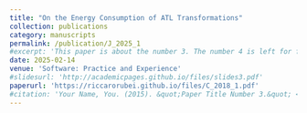```yaml
---
title: "On the Energy Consumption of ATL Transformations"
collection: publications
category: manuscripts
permalink: /publication/J_2025_1
#excerpt: 'This paper is about the number 3. The number 4 is left for future work.'
date: 2025-02-14
venue: 'Software: Practice and Experience'
#slidesurl: 'http://academicpages.github.io/files/slides3.pdf'
paperurl: 'https://riccarorubei.github.io/files/C_2018_1.pdf'
#citation: 'Your Name, You. (2015). &quot;Paper Title Number 3.&quot; <i>Journal 1</i>. 1(3).'
---
```


